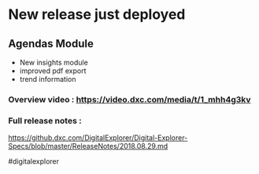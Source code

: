 # New release just deployed

## Agendas Module

- New insights module
- improved pdf export
- trend information

### Overview video : https://video.dxc.com/media/t/1_mhh4g3kv

### Full release notes : 
https://github.dxc.com/DigitalExplorer/Digital-Explorer-Specs/blob/master/ReleaseNotes/2018.08.29.md

#digitalexplorer